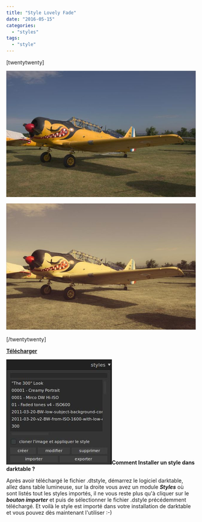 ```yaml
---
title: "Style Lovely Fade"
date: "2016-05-15"
categories: 
  - "styles"
tags: 
  - "style"
---
```


\[twentytwenty\]

![](images/original.jpeg)

![](images/Lovely_Fade.jpeg)

\[/twentytwenty\]

**[Télécharger](https://darktable.fr/download/Styles/Lovely%20Fade.dtstyle)**

**![installation-style](images/installation-style.jpeg)Comment Installer un style dans darktable ?**

Après avoir téléchargé le fichier .dtstyle, démarrez le logiciel darktable, allez dans table lumineuse, sur la droite vous avez un module **_Styles_** où sont listés tout les styles importés, il ne vous reste plus qu'à cliquer sur le _**bouton importer**_ et puis de sélectionner le fichier .dstyle précédemment téléchargé. Et voilà le style est importé dans votre installation de darktable et vous pouvez dès maintenant l'utiliser :-)

